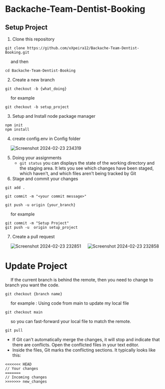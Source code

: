# Backache-Team-Dentist-Booking

## Setup Project

1. Clone this repository
```ssh
git clone https://github.com/xXpeira12/Backache-Team-Dentist-Booking.git
```
&emsp; and then
```
cd Backache-Team-Dentist-Booking
```
2. Create a new branch
```
git checkout -b {what_doing}
```
 &emsp; for example
```
git checkout -b setup_project
```
3. Setup and Install node package manager
```
npm init
npm install
```
4. create config.env in Config folder
 
 &emsp; ![Screenshot 2024-02-23 234319](https://github.com/xXpeira12/Backache-Team-Dentist-Booking/assets/78487961/8ff6e2fc-7428-4acd-8fae-6cfff93a8951)
 
5. Doing your assignments
   - `git status` you can displays the state of the working directory and the staging area. It lets you see which changes have been staged, which haven't, and which files aren't being tracked by Git 
6. Stage and commit your changes
```
git add .
```
```
git commit -m "<your commit message>"
```
```
git push -u origin {your_branch}
```
 &emsp; for example
```
git commit -m "Setup Project"
git push -u  origin setup_project
```
7. Create a pull request

 &emsp; ![Screenshot 2024-02-23 232851](https://github.com/xXpeira12/Backache-Team-Dentist-Booking/assets/78487961/f30eb8f2-13fd-4b85-8420-95d8ac4603c0)
 &emsp; ![Screenshot 2024-02-23 232858](https://github.com/xXpeira12/Backache-Team-Dentist-Booking/assets/78487961/91ddf41d-a2d8-4512-bda7-804efe0d3f8e)

# Update Project
 &emsp; If the current branch is behind the remote, then you need to change to branch you want the code.
```
git checkout {branch name}
```
 &emsp; for example : Using code from main to update my local file
```
git checkout main
```
 &emsp; so you can fast-forward your local file to match the remote.
```
git pull
```
- If Git can't automatically merge the changes, it will stop and indicate that there are conflicts. Open the conflicted files in your text editor.
- Inside the files, Git marks the conflicting sections. It typically looks like this:
```
<<<<<<< HEAD
// Your changes
=======
// Incoming changes
>>>>>>> new_changes
```
